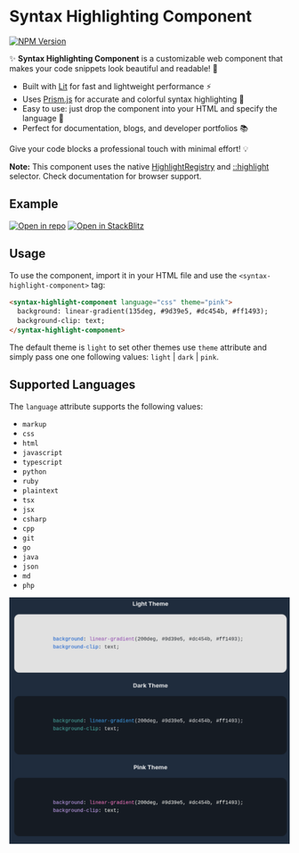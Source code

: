 # Syntax Highlighting Component

[![NPM Version](https://img.shields.io/npm/v/syntax-highlight-component?style=for-the-badge&link=https%3A%2F%2Fwww.npmjs.com%2Fpackage%2Fsyntax-highlight-component)](https://www.npmjs.com/package/syntax-highlight-component)

✨ **Syntax Highlighting Component** is a customizable web component that makes your code snippets look beautiful and readable! 🚀

- Built with [Lit](https://lit.dev/) for fast and lightweight performance ⚡
- Uses [Prism.js](https://prismjs.com/) for accurate and colorful syntax highlighting 🎨
- Easy to use: just drop the component into your HTML and specify the language 📝
- Perfect for documentation, blogs, and developer portfolios 📚

Give your code blocks a professional touch with minimal effort! 💡

**Note:** This component uses the native [HighlightRegistry](https://developer.mozilla.org/en-US/docs/Web/API/HighlightRegistry) and [::highlight](https://developer.mozilla.org/en-US/docs/Web/CSS/::highlight) selector. Check documentation for browser support.

## Example

[![Open in repo](https://img.shields.io/badge/github-pages?style=for-the-badge&logo=github&logoColor=white&color=black)](https://github.com/Magda98/syntax-highlight-component/tree/master/examples/syntax-highlight-example)
[![Open in StackBlitz](https://img.shields.io/badge/Stackblitz-fff?style=for-the-badge&logo=stackblitz&logoColor=white&labelColor=%231374EF&color=%231374EF)](https://stackblitz.com/github/Magda98/syntax-highlight-component/tree/master/examples/syntax-highlight-example)

## Usage

To use the component, import it in your HTML file and use the `<syntax-highlight-component>` tag:

```html
<syntax-highlight-component language="css" theme="pink">
  background: linear-gradient(135deg, #9d39e5, #dc454b, #ff1493);
  background-clip: text;
</syntax-highlight-component>
```

The default theme is `light` to set other themes use `theme` attribute and simply pass one one following values: `light` | `dark` | `pink`.

## Supported Languages

The `language` attribute supports the following values:

- `markup`
- `css`
- `html`
- `javascript`
- `typescript`
- `python`
- `ruby`
- `plaintext`
- `tsx`
- `jsx`
- `csharp`
- `cpp`
- `git`
- `go`
- `java`
- `json`
- `md`
- `php`

![code highlight example](https://github.com/Magda98/syntax-highlight-component/blob/master/docs/image.png)
